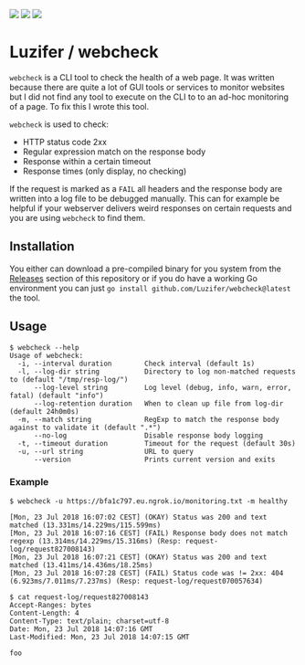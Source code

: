 ![](https://badges.fyi/github/license/Luzifer/webcheck)
![](https://badges.fyi/github/downloads/Luzifer/webcheck)
![](https://badges.fyi/github/latest-release/Luzifer/webcheck)

# Luzifer / webcheck

`webcheck` is a CLI tool to check the health of a web page. It was written because there are quite a lot of GUI tools or services to monitor websites but I did not find any tool to execute on the CLI to to an ad-hoc monitoring of a page. To fix this I wrote this tool.

`webcheck` is used to check:

- HTTP status code 2xx
- Regular expression match on the response body
- Response within a certain timeout
- Response times (only display, no checking)

If the request is marked as a `FAIL` all headers and the response body are written into a log file to be debugged manually. This can for example be helpful if your webserver delivers weird responses on certain requests and you are using `webcheck` to find them.

## Installation

You either can download a pre-compiled binary for you system from the [Releases](https://github.com/Luzifer/webcheck/releases) section of this repository or if you do have a working Go environment you can just `go install github.com/Luzifer/webcheck@latest` the tool.

## Usage

```console
$ webcheck --help
Usage of webcheck:
  -i, --interval duration        Check interval (default 1s)
  -l, --log-dir string           Directory to log non-matched requests to (default "/tmp/resp-log/")
      --log-level string         Log level (debug, info, warn, error, fatal) (default "info")
      --log-retention duration   When to clean up file from log-dir (default 24h0m0s)
  -m, --match string             RegExp to match the response body against to validate it (default ".*")
      --no-log                   Disable response body logging
  -t, --timeout duration         Timeout for the request (default 30s)
  -u, --url string               URL to query
      --version                  Prints current version and exits
```

### Example

```console
$ webcheck -u https://bfa1c797.eu.ngrok.io/monitoring.txt -m healthy

[Mon, 23 Jul 2018 16:07:02 CEST] (OKAY) Status was 200 and text matched (13.331ms/14.229ms/115.599ms)
[Mon, 23 Jul 2018 16:07:16 CEST] (FAIL) Response body does not match regexp (13.314ms/14.229ms/15.316ms) (Resp: request-log/request827008143)
[Mon, 23 Jul 2018 16:07:21 CEST] (OKAY) Status was 200 and text matched (13.411ms/14.436ms/18.25ms)
[Mon, 23 Jul 2018 16:07:28 CEST] (FAIL) Status code was != 2xx: 404 (6.923ms/7.011ms/7.237ms) (Resp: request-log/request070057634)

$ cat request-log/request827008143
Accept-Ranges: bytes
Content-Length: 4
Content-Type: text/plain; charset=utf-8
Date: Mon, 23 Jul 2018 14:07:16 GMT
Last-Modified: Mon, 23 Jul 2018 14:07:15 GMT

foo
```
